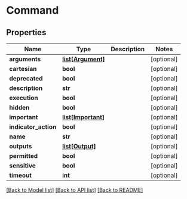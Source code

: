 # Command

## Properties
Name | Type | Description | Notes
------------ | ------------- | ------------- | -------------
**arguments** | [**list[Argument]**](Argument.md) |  | [optional] 
**cartesian** | **bool** |  | [optional] 
**deprecated** | **bool** |  | [optional] 
**description** | **str** |  | [optional] 
**execution** | **bool** |  | [optional] 
**hidden** | **bool** |  | [optional] 
**important** | [**list[Important]**](Important.md) |  | [optional] 
**indicator_action** | **bool** |  | [optional] 
**name** | **str** |  | [optional] 
**outputs** | [**list[Output]**](Output.md) |  | [optional] 
**permitted** | **bool** |  | [optional] 
**sensitive** | **bool** |  | [optional] 
**timeout** | **int** |  | [optional] 

[[Back to Model list]](README.md#documentation-for-models) [[Back to API list]](README.md#documentation-for-api-endpoints) [[Back to README]](README.md)


